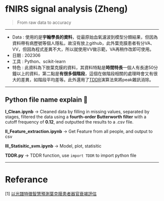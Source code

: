 # fNIRS signal analysis (Zheng)
> From raw data to accuracy
--- 

* Data : 使用的是**宇翰學長的資料**，從最原始血氧濾波到模型分類結果，但因為資料帶有病歷號等個人隱私，故沒有放上github，此外葉克膜患者有分VA、VV，但因為程式差異不大，所以就使用VV做示範，VA再稍作改即可使用。
* 日期 : 202306
* 工具 : Python、scikit-learn
* 特色 : 此資料為下肢葉克膜的資料，其資料特點是**時間特長**一個人有長達50分鐘以上的資料，第二點是**有很多個階段**，這個在做階段相關的處理時會又有很大的差異，如階段平均差等。此外還用了[TDDR](https://www.sciencedirect.com/science/article/abs/pii/S1053811918308103?via%3Dihub)演算法來將peak雜訊消除。

---
## Python file name explain 🔰

**I_Clean.ipynb**  → Cleaned data by filling in missing values, separated by stages, filtered the data using a **fourth-order Butterworth filter** with a cutoff frequency of **0.12**, and outputted the results to a .csv file. 

**II_Feature_extraction.ipynb** → Get Feature from all people, and output to csv 

**III_Statisitic_svm.ipynb** → Model, plot, statisitic

**TDDR.py** → TDDR function, use `import TDDR` to import python file

---
# Referance
[1] [以光譜特徵智慧預測葉克膜患者器官衰竭評估](https://hdl.handle.net/11296/a57r6k)
